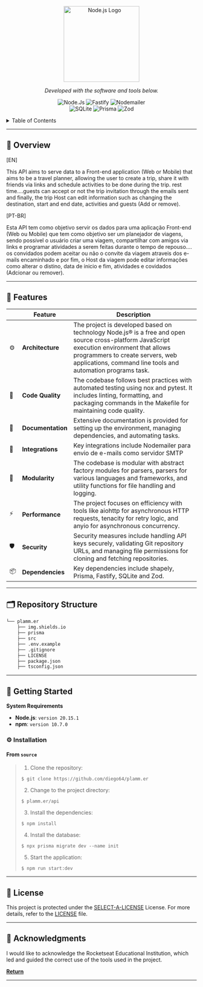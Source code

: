 <p align="center">
  <a href="https://nodejs.org/pt" target="blank"><img src="https://nodejs.org/static/logos/jsIconGreen.svg" width="200" alt="Node.js Logo" /></a>
</p>

<p align="center">
		<em>Developed with the software and tools below.</em>
</p>
<p align="center">
    <img src="https://img.shields.io/badge/Node.js-339933.svg?style=flat&logo=Node.js&logoColor=white" alt="Node.Js">
    <img src="https://img.shields.io/badge/Fastify-000000.svg?style=flat&logo=Fastify&logoColor=white" alt="Fastify">
    <img src="https://img.shields.io/badge/Nodemailer-0A84FF.svg?style=flat&logo=Nodemailer&logoColor=white" alt="Nodemailer">
	<br>
  <img src="https://img.shields.io/badge/SQLite-003B57.svg?tyle=flat&logo=SQLite&logoColor=white" alt="SQLite">
  <img src="https://img.shields.io/badge/Prisma-2D3748.svg?style=flat&logo=Prisma&logoColor=white" alt="Prisma">
  <img src="https://img.shields.io/badge/Zod-3F7BEE.svg?style=flat&logo=Zod&logoColor=white" alt="Zod">
</p>

  <!--[![Backers on Open Collective](https://opencollective.com/nest/backers/badge.svg)](https://opencollective.com/nest#backer)
  [![Sponsors on Open Collective](https://opencollective.com/nest/sponsors/badge.svg)](https://opencollective.com/nest#sponsor)-->

<!-- TABLE OF CONTENTS -->
<details>
  <summary>Table of Contents</summary>

- [📍 Overview](#-overview)
- [🧩 Features](#-features)
- [🗂️ Repository Structure](#-repository-structure)
- [🚀 Getting Started](#-getting-started)
  - [⚙️ Installation](#️-installation)
- [📄 License](#-license)
- [👏 Acknowledgments](#-acknowledgments)
</details>
<hr>

## 📍 Overview

[EN]

This API aims to serve data to a Front-end application (Web or Mobile) that aims to be a travel planner, allowing the user to create a trip, share it with friends via links and schedule activities to be done during the trip. rest time....guests can accept or not the trip invitation through the emails sent and finally, the trip Host can edit information such as changing the destination, start and end date, activities and guests (Add or remove).

[PT-BR]

Esta API tem como objetivo servir os dados para uma aplicação Front-end (Web ou Mobile) que tem como objetivo ser um planejador de viagens, sendo possivel o usuário criar uma viagem, compartilhar com amigos via links e programar atividades a serem feitas durante o tempo de repouso.... os convidados podem aceitar ou não o convite da viagem atraveis dos e-mails encaminhado e por fim, o Host da viagem pode editar informações como alterar o distino, data de inicio e fim, atividades e covidados (Adcionar ou remover).

---

## 🧩 Features

|    |   Feature         | Description |
|----|-------------------|---------------------------------------------------------------|
| ⚙️  | **Architecture**  | The project is developed based on technology Node.js® is a free and open source cross-platform JavaScript execution environment that allows programmers to create servers, web applications, command line tools and automation programs task. |
| 🔩 | **Code Quality**  | The codebase follows best practices with automated testing using nox and pytest. It includes linting, formatting, and packaging commands in the Makefile for maintaining code quality. |
| 📄 | **Documentation** | Extensive documentation is provided for setting up the environment, managing dependencies, and automating tasks. |
| 🔌 | **Integrations**  | Key integrations include Nodemailer para envio de e-mails como servidor SMTP |
| 🧩 | **Modularity**    | The codebase is modular with abstract factory modules for parsers, parsers for various languages and frameworks, and utility functions for file handling and logging. |
| ⚡️  | **Performance**   | The project focuses on efficiency with tools like aiohttp for asynchronous HTTP requests, tenacity for retry logic, and anyio for asynchronous concurrency. |
| 🛡️ | **Security**      | Security measures include handling API keys securely, validating Git repository URLs, and managing file permissions for cloning and fetching repositories. |
| 📦 | **Dependencies**  | Key dependencies include shapely, Prisma, Fastify, SQLite and Zod. |

---

## 🗂️ Repository Structure

```sh
└── plamm.er
    ├── img.shields.io
    ├── prisma
    ├── src
    ├── .env.example
    ├── .gitignore
    ├── LICENSE
    ├── package.json
    ├── tsconfig.json
```

---

## 🚀 Getting Started

**System Requirements**

* **Node.js**: `version 20.15.1`
* **npm**: `version 10.7.0`

### ⚙️ Installation

<h4>From <code>source</code></h4>

> 1. Clone the repository:
>
> ```console
> $ git clone https://github.com/diego64/plamm.er
> ```
>
> 2. Change to the project directory:
> ```console
> $ plamm.er/api
> ```
>
> 3. Install the dependencies:
> ```console
> $ npm install
> ```
> 4. Install the database:
> ```console
> $ npx prisma migrate dev --name init
> ```
> 5. Start the application:
> ```console
> $ npm run start:dev
> ```

---

## 📄 License

This project is protected under the [SELECT-A-LICENSE](https://choosealicense.com/licenses) License. For more details, refer to the [LICENSE](https://choosealicense.com/licenses/) file.

---

## 👏 Acknowledgments

I would like to acknowledge the Rocketseat Educational Institution, which led and guided the correct use of the tools used in the project.

[**Return**](#-overview)

---
